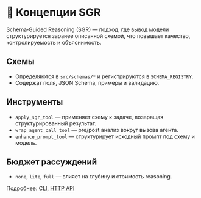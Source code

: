 # 🧠 Концепции SGR

Schema‑Guided Reasoning (SGR) — подход, где вывод модели структурируется заранее описанной схемой, что повышает качество, контролируемость и объяснимость.

## Схемы
- Определяются в `src/schemas/*` и регистрируются в `SCHEMA_REGISTRY`.
- Содержат поля, JSON Schema, примеры и валидацию.

## Инструменты
- `apply_sgr_tool` — применяет схему к задаче, возвращая структурированный результат.
- `wrap_agent_call_tool` — pre/post анализ вокруг вызова агента.
- `enhance_prompt_tool` — структурирует исходный промпт под схему и модель.

## Бюджет рассуждений
- `none`, `lite`, `full` — влияет на глубину и стоимость reasoning.

Подробнее: [CLI](./cli.md), [HTTP API](./http-api.md)